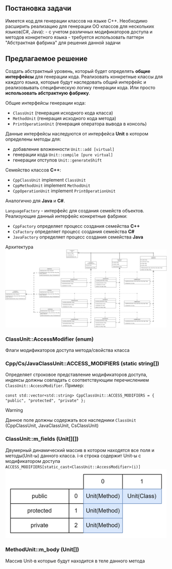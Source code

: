 ## Постановка задачи
Имеется код для генерации классов на языке C++. Необходимо расширить реализацию для генерации ОО классов для нескольких языков(C#, Java):
    - с учетом различных модификаторов доступа и методов конкретного языка
    - требуется использовать паттерн "Абстрактная фабрика" для решения данной задачи

## Предлагаемое решение
Создать абстрактный уровень, который будет определять **общие интерфейсы** для генерации кода. Реализовать конкретные классы для каждого языка, которые будут наследовать общий интерфейс и реализовывать специфическую логику генерации кода. Или просто **использовать абстрактную фабрику**.

Общие интерфейсы генерации кода:
- `ClassUnit` (генерация исходного кода класса)
- `MethodUnit` (генерация исходного кода метода)
- `PrintOperationUnit` (генерация оператора вывода в консоль)

Данные интерфейсы наследуются от интерфейса **Unit** в котором определены методы для:
- добавление вложенности `Unit::add [virtual]`
- генерации кода `Unit::compile [pure virtual]`
- генерации отступов `Unit::generateShift`


Семейство классов **С++**:
- `CppClassUnit` implement `ClassUnit`
- `CppMethodUnit` implement `MethodUnit`
- `CppOperationUnit` implement `PrintOperationUnit`

Аналогично для **Java** и **C#**.

`LanguageFactory` - интерфейс для создания семейств объектов. Реализующие данный интерфейс конкретные фабрики:
- `CppFactory` определяет процесс создания семейства **C++**
- `CsFactory` определяет процесс создания семейства **C#**
- `JavaFactory` определяет процесс создания семейства **Java**

Архитектура
![](uml/uml.jpg)

### ClassUnit::AccessModifier (enum)
Флаги модификаторов доступа метода/свойства класса

### Cpp/Cs/JavaClassUnit::ACCESS_MODIFIERS (static string\[\])
Определяет строковое представление модификаторов доступа, индексы должны совпадать с соответствующим перечислением `ClassUnit::AccessModifier`. Пример:
```
const std::vector<std::string> CppClassUnit::ACCESS_MODIFIERS = { "public", "protected", "private" };
```


> [!warning]
> Данное поле должны содержать все наследники `ClassUnit` (CppClassUnit, JavaClassUnit, CsClassUnit)


### ClassUnit::m_fields (Unit\[\]\[\])
Двумерный динамический массив в котором находятся все поля и методы(Unit-ы) данного класса. i-я строка содержит Unit-ы с модификатором доступа `ACCESS_MODIFIERS[static_cast<ClassUnit::AccessModifier>(i)]`
![](uml/table.png)

### MethodUnit::m_body (Unit\[\])
Массив Unit-в которые будут находится в теле данного метода

